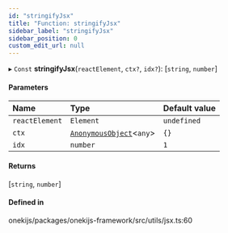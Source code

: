 ```yaml
---
id: "stringifyJsx"
title: "Function: stringifyJsx"
sidebar_label: "stringifyJsx"
sidebar_position: 0
custom_edit_url: null
---
```


▸ `Const` **stringifyJsx**(`reactElement`, `ctx?`, `idx?`): [`string`, `number`]

#### Parameters

| Name | Type | Default value |
| :------ | :------ | :------ |
| `reactElement` | `Element` | `undefined` |
| `ctx` | [`AnonymousObject`](../interfaces/AnonymousObject.md)<`any`\> | `{}` |
| `idx` | `number` | `1` |

#### Returns

[`string`, `number`]

#### Defined in

onekijs/packages/onekijs-framework/src/utils/jsx.ts:60
